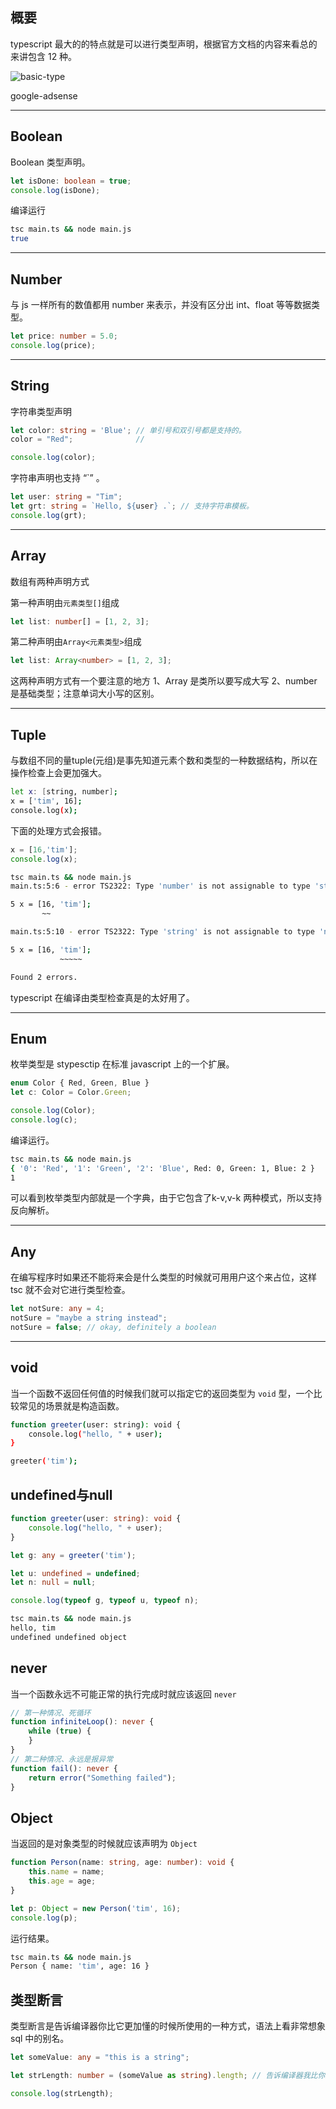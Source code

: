 ## 概要
typescript 最大的的特点就是可以进行类型声明，根据官方文档的内容来看总的来讲包含 12 种。

![basic-type](static/2020-13/basic-type.png)

google-adsense

---

## Boolean
Boolean 类型声明。
```ts
let isDone: boolean = true;
console.log(isDone);
```
编译运行
```bash
tsc main.ts && node main.js
true
```
---

## Number
与 js 一样所有的数值都用 number 来表示，并没有区分出 int、float 等等数据类型。
```ts
let price: number = 5.0;
console.log(price);
```
---


## String
字符串类型声明
```ts
let color: string = 'Blue'; // 单引号和双引号都是支持的。
color = "Red";              // 

console.log(color);
```
字符串声明也支持 “`” 。
```ts
let user: string = "Tim";
let grt: string = `Hello, ${user} .`; // 支持字符串模板。
console.log(grt);
```
---

## Array
数组有两种声明方式

第一种声明由`元素类型[]`组成
```ts
let list: number[] = [1, 2, 3];
```
第二种声明由`Array<元素类型>`组成
```ts
let list: Array<number> = [1, 2, 3];
```
这两种声明方式有一个要注意的地方 1、Array 是类所以要写成大写 2、number 是基础类型；注意单词大小写的区别。

---

## Tuple
与数组不同的量tuple(元组)是事先知道元素个数和类型的一种数据结构，所以在操作检查上会更加强大。
```bash
let x: [string, number];
x = ['tim', 16];
console.log(x);
```
下面的处理方式会报错。
```ts
x = [16,'tim'];
console.log(x);
```
```bash
tsc main.ts && node main.js
main.ts:5:6 - error TS2322: Type 'number' is not assignable to type 'string'.

5 x = [16, 'tim'];
       ~~

main.ts:5:10 - error TS2322: Type 'string' is not assignable to type 'number'.

5 x = [16, 'tim'];
           ~~~~~

Found 2 errors.
```

typescript 在编译由类型检查真是的太好用了。

---

## Enum
枚举类型是 stypesctip  在标准 javascript 上的一个扩展。
```ts
enum Color { Red, Green, Blue }
let c: Color = Color.Green;

console.log(Color);
console.log(c);
```
编译运行。
```bash
tsc main.ts && node main.js
{ '0': 'Red', '1': 'Green', '2': 'Blue', Red: 0, Green: 1, Blue: 2 }
1
```
可以看到枚举类型内部就是一个字典，由于它包含了k-v,v-k 两种模式，所以支持反向解析。

---

## Any
在编写程序时如果还不能将来会是什么类型的时候就可用用户这个来占位，这样 tsc 就不会对它进行类型检查。
```ts
let notSure: any = 4;
notSure = "maybe a string instead";
notSure = false; // okay, definitely a boolean
```
---

## void
当一个函数不返回任何值的时候我们就可以指定它的返回类型为 `void` 型，一个比较常见的场景就是构造函数。
```bash
function greeter(user: string): void {
    console.log("hello, " + user);
}

greeter('tim');
```

## undefined与null

```ts
function greeter(user: string): void {
    console.log("hello, " + user);
}

let g: any = greeter('tim');

let u: undefined = undefined;
let n: null = null;

console.log(typeof g, typeof u, typeof n);
```

```bash
tsc main.ts && node main.js
hello, tim
undefined undefined object
```

## never
当一个函数永远不可能正常的执行完成时就应该返回 `never`
```ts
// 第一种情况、死循环
function infiniteLoop(): never {
    while (true) {
    }
}
// 第二种情况、永远是报异常
function fail(): never {
    return error("Something failed");
}

```

## Object
当返回的是对象类型的时候就应该声明为 `Object`
```ts
function Person(name: string, age: number): void {
    this.name = name;
    this.age = age;
}

let p: Object = new Person('tim', 16);
console.log(p);
```
运行结果。
```bash
tsc main.ts && node main.js
Person { name: 'tim', age: 16 }
```

## 类型断言
类型断言是告诉编译器你比它更加懂的时候所使用的一种方式，语法上看非常想象 sql 中的别名。
```ts
let someValue: any = "this is a string";

let strLength: number = (someValue as string).length; // 告诉编译器我比你更加懂，这里一定是 string

console.log(strLength);
```






